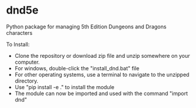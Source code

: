 # dnd5e
Python package for managing 5th Edition Dungeons and Dragons characters

To Install:
* Clone the repository or download zip file and unzip somewhere on your computer.
* For windows, double-click the "install_dnd.bat" file
* For other operating systems, use a terminal to navigate to the unzipped directory.
* Use "pip install -e ." to install the module
* The module can now be imported and used with the command "import dnd"

